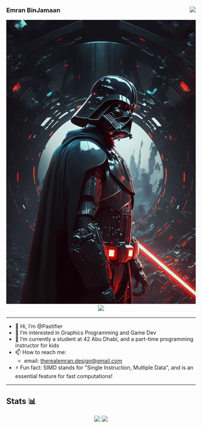 ### <img src="https://komarev.com/ghpvc/?username=Pastifier" align="right"> Emran BinJamaan
<img src="assets/darth.jpg" align=center/>

<div align=center>
  <a href="https://git.io/streak-stats">
    <img src="https://github-readme-streak-stats.herokuapp.com?user=Pastifier&theme=shadow-purple"/>
  </a>
</div>

---
- 👋 Hi, I’m @Pastifier
- 👀 I’m interested in Graphics Programming and Game Dev
- 🌱 I’m currently a student at 42 Abu Dhabi, and a part-time programming instructor for kids
- 📫 How to reach me:
  - email: therealemran.design@gmail.com
- ⚡ Fun fact: SIMD stands for "Single Instruction, Multiple Data", and is an essential feature for fast computations!

---
## Stats 📊

<div align=center>
  <img src="https://github-readme-stats.vercel.app/api?username=Pastifier&count_private=true&show_icons=true&theme=chartreuse-dark&hide=contribs"/>
  <a href="https://github.com/anuraghazra/github-readme-stats">
    <img src="https://github-readme-stats.vercel.app/api/top-langs/?username=Pastifier&layout=compact&theme=vision-friendly-dark"/>
  </a>
</div>
<!--
![Grading](https://github-readme-stats.vercel.app/api?username=Pastifier&count_private=true&show_icons=true&theme=chartreuse-dark&hide=contribs)[![Top Langs](https://github-readme-stats.vercel.app/api/top-langs/?username=Pastifier&layout=compact&theme=vision-friendly-dark)](https://github.com/anuraghazra/github-readme-stats)
-->
